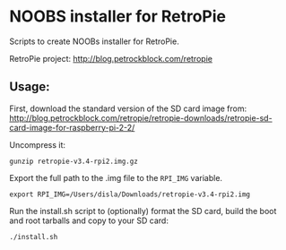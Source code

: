# NOOBS installer for RetroPie

Scripts to create NOOBs installer for RetroPie.

RetroPie project: http://blog.petrockblock.com/retropie

## Usage:

First, download the standard version of the SD card image from: http://blog.petrockblock.com/retropie/retropie-downloads/retropie-sd-card-image-for-raspberry-pi-2-2/

Uncompress it:

```
gunzip retropie-v3.4-rpi2.img.gz
```

Export the full path to the .img file to the `RPI_IMG` variable.

```
export RPI_IMG=/Users/disla/Downloads/retropie-v3.4-rpi2.img
```

Run the install.sh script to (optionally) format the SD card, build the boot and root tarballs and copy to your SD card:

```
./install.sh
```

